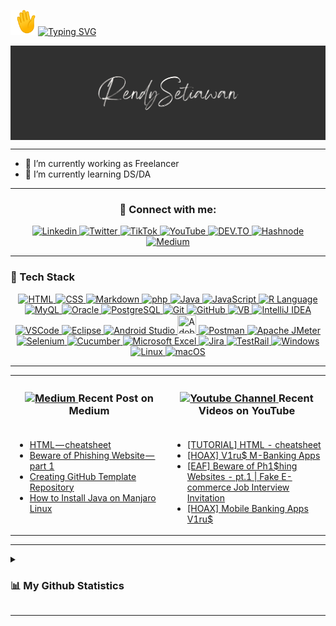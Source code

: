 <!--[Greetings]-->
<p align="left">
  <img src="assets/emoji/waving-hand_1f44b.gif" width="40px" height="40px" />
  <a href="https://git.io/typing-svg">
    <img src="https://readme-typing-svg.demolab.com?font=Fira+Code&size=30&pause=1000&color=00F70A&vCenter=true&width=450&lines=Hi,+Welcome+to+My+GitHub!" alt="Typing SVG" />
  </a>
</p>

<!--[Banner]-->
<kbd>
  <img align="center" src="assets/banner/CMB-001d.png"/>
</kbd>

---

<!-- * 😄 Pronouns: he/him -->
* 💼 I’m currently working as Freelancer 
* 🔬 I’m currently learning DS/DA
<!-- * 👯 I’m looking to collaborate on -->
<!-- * 🤔 I’m looking for help with -->
<!-- * 💬 Ask me about -->
<!-- * ⚡ Fun fact: -->
<!--* 📫 How to reach me:-->

---

### <p align="center"/> 🤝 Connect with me: </p>

<!--[Social Media Badges]-->
<p align="center">
  <!--[LinkedIn]-->
  <a href="https://www.linkedin.com/in/rensetiawanren/">
    <img src="https://img.shields.io/badge/linkedin-0A66C2?style=for-the-badge&logo=linkedin&logoColor=white" title="Rendy's LinkedIn" alt="Linkedin"/>
  </a>
  <!--[Twitter]-->
  <a href="https://www.twitter.com/rensetiawanren">
    <img src="https://img.shields.io/badge/twitter-1DA1F2?style=for-the-badge&logo=twitter&logoColor=white" title="Rendy's Twitter" alt="Twitter"/>
  </a>
  <!--[Instagram]
  <a href="https://www.instagram.com/rensetiawanren/">
    <img src="https://img.shields.io/badge/instagram-E4405F?style=for-the-badge&logo=instagram&logoColor=white" title="Rendy's Instagram" alt="Instagram"/>
  </a> -->
  <!--[TikTok]-->
  <a href="http://tiktok.com/@rensetiawanren">
    <img src="https://img.shields.io/badge/tiktok-000000?style=for-the-badge&logo=tiktok&logoColor=white" title="Rendy's TikTok" alt="TikTok"/>
  </a>
  <!--[YouTube]-->
  <a href="http://www.youtube.com/@rensetiawanren">
    <img src="https://img.shields.io/badge/youtube-FF0000?style=for-the-badge&logo=youtube&logoColor=white" title="Rendy's YouTube" alt="YouTube"/>
  </a>
  <!--[DEV.TO]-->
  <a href="https://dev.to/rensetiawanren">
    <img src="https://img.shields.io/badge/dev.to-000000?style=for-the-badge&logo=dev.to&logoColor=white" title="Rendy's DEV.TO" alt="DEV.TO"/>
  </a>
  <!--[Hashnode]-->
  <a href="https://rensetiawanren.hashnode.dev/">
    <img src="https://img.shields.io/badge/hashnode-2962FF?style=for-the-badge&logo=hashnode&logoColor=white" title="Rendy's Hashnode" alt="Hashnode"/>
  </a>
  <!--[Medium]-->
  <a href="https://rensetiawanren.medium.com">
    <img src="https://img.shields.io/badge/medium-000000?style=for-the-badge&logo=medium&logoColor=white" title="Rendy's Medium" alt="Medium"/>
  </a>
  <!--[Tableau]
  <a href="">
    <img src="https://img.shields.io/badge/tableau-18BFFF?style=for-the-badge&logo=tableau&logoColor=white" title="Rendy's Tableau" alt="Tableau"/>
  </a> -->

---

<!--[Tech Stack]-->
### <p align="left"> 🧰 Tech Stack </p>

<p align="center">
  <!--[HTML]-->
  <a href="https://html.spec.whatwg.org/">
    <img src="https://skillicons.dev/icons?i=html&theme=light" width="30" title="HTML"/>
  </a>
  <!--[CSS]-->
  <a href="https://www.w3.org/TR/CSS/#css">
    <img src="https://skillicons.dev/icons?i=css&theme=light" width="30" title="CSS"/>
  </a>
  <!--[Markdown]-->
  <a href="https://www.markdownguide.org/">
    <img src="https://skillicons.dev/icons?i=markdown&theme=light" width="30" title="Markdown"/>
  </a>
  <!--[php]-->
  <a href="https://www.php.net/">
    <img src="https://skillicons.dev/icons?i=php&theme=light" width="30" title="php"/>
  </a>
  <!--[java]-->
  <a href="https://www.java.com/">
    <img src="https://skillicons.dev/icons?i=java&theme=light" width="30" title="Java"/>
  </a>
    <!--[JavaScript]-->
    <a href="">
      <img src="https://skillicons.dev/icons?i=javascript&theme=light" width="30" title="JavaScript"/>
  <!--[R Language]-->
  <a href="https://www.r-project.org/">
    <img src="https://skillicons.dev/icons?i=r&theme=light" width="30" title="R Language"/>
  </a>      
  <!--[MySQL]-->
  <a href="https://www.mysql.com/">
    <img src="https://skillicons.dev/icons?i=mysql&theme=light" width="30" title="MyQL"/>
  </a>
  <!--[Oracle]-->
  <a href="https://www.oracle.com/">
    <img width="30" src="https://cdn.simpleicons.org/oracle" width="30" title="Oracle"/>
  </a>
  <!--[PostgreSQL]-->
  <a href="https://www.postgresql.org/">
    <img src="https://skillicons.dev/icons?i=postgresql&theme=light" width="30" title="PostgreSQL"/>
  </a>
  <!--[Git]-->
  <a href="https://git-scm.com/">
    <img src="https://skillicons.dev/icons?i=git&theme=light" width="30" title="Git"/>
  </a>
  <!--[GitHub]-->
  <a href="https://github.com/">
    <img src="https://skillicons.dev/icons?i=github&theme=light" width="30" title="GitHub"/>
  </a>
  <!--[VB]-->
  <a href="https://learn.microsoft.com/en-Us/dotnet/visual-basic/getting-started/">
    <img src="https://www.svgrepo.com/show/374157/vb.svg" width="30" title="VB"/>
  </a>
  <!--[IntelliJ IDEA]-->
  <a href="https://www.jetbrains.com/idea/">
    <img src="https://skillicons.dev/icons?i=idea&theme=light" width="30" title="IntelliJ IDEA"/>
  </a>
  <!--[VSCode]-->
  <a href="https://code.visualstudio.com/">
    <img src="https://skillicons.dev/icons?i=vscode&theme=light" width="30" title="VSCode"/>
  </a>
  <!--[Eclipse]-->
  <a href="https://www.eclipse.org/">
    <img src="https://skillicons.dev/icons?i=eclipse&theme=light" width="30" title="Eclipse"/>
  </a>
  <!--[Android Studio]-->
  <a href="https://developer.android.com/studio/">
    <img src="https://skillicons.dev/icons?i=androidstudio&theme=light" width="30" title="Android Studio"/>
  </a>      
  <!--[Adobe Dreamweaver]-->
  <a href="https://www.adobe.com/products/dreamweaver.html">
    <img height="30" src="https://www.svgrepo.com/show/452146/adobe-dreamweaver.svg" width="30" title="Adobe Dreamweaver"/>
  </a>
  <!--[Postman]-->
  <a href="https://www.postman.com/">
    <img src="https://skillicons.dev/icons?i=postman&theme=light" width="30" title="Postman"/>
  </a>
  <!--[Katalon Studio]
  <a href="https://katalon.com/katalon-studio/">
    <img src="https://simpleicons.org/icons/katalon.svg" width="30" title="Katalon Studio"/>
  </a> -->
  <!--[Apache JMeter]-->
  <a href="https://jmeter.apache.org/">
    <img src="https://cdn.simpleicons.org/apachejmeter" width="30" title="Apache JMeter"/>
  </a>
  <!--[Appium]
  <a href="https://appium.io/">
    <img src="https://skillicons.dev/icons?i=appium&theme=light" width="30" title="Appium"/>
  </a> -->
  <!--[Selenium]-->
  <a href="https://www.selenium.dev/">
    <img src="https://skillicons.dev/icons?i=selenium&theme=light" width="30" title="Selenium"/>
  </a>
  <!--[Cucumber]-->
  <a href="https://cucumber.io/">
    <img src="https://www.svgrepo.com/show/353625/cucumber.svg" width="30" title="Cucumber"/>
  </a>
  <!--[Microsoft Excel]-->
  <a href="https://www.microsoft.com/en-us/microsoft-365/excel">
    <img src="https://www.svgrepo.com/show/452066/ms-excel.svg" width="30" title="Microsoft Excel"/>
  </a>
  <!--[Jira]-->
  <a href="https://www.atlassian.com/software/jira">
    <img src="https://cdn.simpleicons.org/jira" width="27" title="Jira"/>
  </a>
  <!--[TestRail]-->
  <a href="https://www.testrail.com/">
    <img src="https://cdn.simpleicons.org/testrail" width="27" title="TestRail"/>
  </a>
  <!--[Windows]-->
  <a href="https://www.microsoft.com/en-id/windows">
    <img src="https://www.svgrepo.com/show/382713/windows-applications.svg" width="25" title="Windows"/>
  </a>
  <!--[Linux]-->
  <a href="https://www.linux.org/">
    <img src="https://www.svgrepo.com/show/354004/linux-tux.svg" width="25" title="Linux"/>
  </a>
  <!--[MacOS]-->
  <a href="https://www.apple.com/id/macos/">
    <img src="https://cdn.simpleicons.org/macos/white" width="30" title="macOS"/>
  </a>
</p>

---

<!--[Blog & Video Posts]-->
<table>
  <tr>
    <th>
      <h3>
        <a href="https://rensetiawanren.medium.com/"><img src="https://cdn.simpleicons.org/medium/grey" width="15px" title="Rendy's Medium" alt="Medium"/> </a> Recent Post on Medium
      </h3>
    </th>
    <th>
      <h3>
        <a href="https://www.youtube.com/channel/UCMcJGJJpLaPF6sMQAhR4WTQ"><img src="https://cdn.simpleicons.org/youtube/FF0000" width="15px" title="Rendy's YouTube Channel" alt="Youtube Channel"/> </a> Recent Videos on YouTube
      </h3>
    </th>
  </tr>
  <tr>
  <td valign="top" width="50%">

<!-- MEDIUM-BLOG-POST-LIST:START -->
- [HTML — cheatsheet](https://rensetiawanren.medium.com/html-cheatsheet-bb4c0ba45598?source=rss-8e170bdaa06------2)
- [Beware of Phishing Website — part 1](https://rensetiawanren.medium.com/beware-of-phishing-website-part-1-cases-31ec1ea6431b?source=rss-8e170bdaa06------2)
- [Creating GitHub Template Repository](https://rensetiawanren.medium.com/creating-github-template-repository-53b0f4884970?source=rss-8e170bdaa06------2)
- [How to Install Java on Manjaro Linux](https://rensetiawanren.medium.com/how-to-install-java-on-manjaro-linux-2afe47c2276?source=rss-8e170bdaa06------2)
<!-- MEDIUM-BLOG-POST-LIST:END -->

  </td>
  <td valign="top" width="50%">

<!-- YOUTUBE-VIDEOS-LIST:START -->
- [[TUTORIAL] HTML - cheatsheet](https://www.youtube.com/watch?v=bb2Sqdmx1wo)
- [[HOAX] V1ru$ M-Banking Apps](https://www.youtube.com/watch?v=e7GULDp8zUI)
- [[EAF] Beware of Ph1$hing Websites - pt.1 | Fake E-commerce Job Interview Invitation](https://www.youtube.com/watch?v=Or-2bFT_Ak8)
- [[HOAX] Mobile Banking Apps V1ru$](https://www.youtube.com/watch?v=6EGsE7LioZg)
<!-- YOUTUBE-VIDEOS-LIST:END --> 

  </td>
  </tr> <!--
  <tr>
    <td>
      <p align="center">
        <a href="https://rensetiawanren.medium.com/"> Older Post </a>
      </p>
    </td>
    <td>
      <p align="center">
        <a href="https://www.youtube.com/channel/UCMcJGJJpLaPF6sMQAhR4WTQ"> Older Post </a>
      </p>
    </td>
  </tr> -->
</table>

---

<!--[My Stats]-->
<details>
  <summary>
    <h3>📊 My Github Statistics</h3>
  </summary>

<p align="center">
  <!--[trophy]-->
    <a href="https://github.com/ryo-ma/github-profile-trophy">
      <img src="https://github-profile-trophy.vercel.app/?username=rensetiawanren&theme=radical&column=-1&no-bg=true&no-frame=true&rank=-?,-C"/>
    </a>
</p>
<p align="center">
  <!--[Rendy's GitHub streak-stats]-->
    <a href="https://git.io/streak-stats">
      <img length="250" width="350" src="https://streak-stats.demolab.com/?user=rensetiawanren&theme=radical&hide_border=true&border_radius=20&background=00000000&mode=weekly"/>
    </a>
  <!--[Rendy's GitHub stats]
    <a href="https://github.com/rensetiawanren/github-readme-stats">
      <img length="250" width="350" src="https://github-readme-stats.vercel.app/api?username=rensetiawanren&count_private=true&show_icon=true&theme=radical&hide_border=true&border_radius=20"/> -->
    </a>
</p>
<p align="center">    
  <!--[Rendy's GitHub top-lang]-->
    <a href="https://github.com/rensetiawanren/github-readme-stats">
      <img length="250" width="350" src="https://github-readme-stats.vercel.app/api/top-langs/?username=rensetiawanren&layout=compact&theme=radical&langs_count=10&hide_border=true&border_radius=20&bg_color=00000000"/>
    </a>
</p>
<p align="center">
  <!--[GitHub Activity Graph]
    <img src="https://activity-graph.herokuapp.com/graph?username=rensetiawanren"/>-->
  <!--[GitHub metrics]
    <img src="https://metrics.lecoq.io/rensetiawanren"/> -->
</p>
<p align="center">
  <!--[Rendy's WakaTime Stats]
  <a href="https://github.com/rensetiawanren/github-readme-stats">
    <img length="250" width="350" src="https://github-readme-stats.vercel.app/api/wakatime?username=rensetiawanren&layout=compact&theme=radical&langs_count=10&hide_border=true&border_radius=20&bg_color=00000000"/>
  </a> -->
</p>

<p align="center">
<!--[Rendy's GitHub profile-views-counter]
  <img src="https://komarev.com/ghpvc/?username=rensetiawanren&color=lightgray&style=flat-square&label=👀+VISITORS"/>

  <!--<img src="https://profile-counter.glitch.me/rensetiawanren/count.svg" alt="" />-->
</p>
</details>

---

<!----->

<!--[Resources]-->
<!--[GitHub Stats]-->
  <!-- https://github.com/anuraghazra/github-readme-stats -->

<!--[GitHub README Streak Stats]>
  <!-- https://github.com/DenverCoder1/github-readme-streak-stats -->

<!--[Awesome GitHub Profile README]-->
  <!-- https://github.com/abhisheknaiidu/awesome-github-profile-readme -->

<!--[Blog Post Workflow]-->
  <!-- https://github.com/gautamkrishnar/blog-post-workflow -->

<!--[GitHub Profile Trophy]-->
  <!-- https://github.com/ryo-ma/github-profile-trophy -->

<!--[README Typing SVG]-->
  <!-- https://github.com/denvercoder1/readme-typing-svg -->

<!--[Emojis]-->
  <!-- https://emojipedia.org/emoji/ -->
  <!-- https://github-emoji-picker.rickstaa.dev/ -->
  <!-- https://www.fileformat.info/index.htm -->

<!--[Shields]-->
  <!-- https://shields.io/ -->

<!--[Icons]
  <!-- https://icons8.com/ -->
  <!-- https://logos.fandom.com/wiki/Logopedia -->
  <!-- https://simpleicons.org/ -->
  <!-- https://simpleicons.vercel.app/ -->
  <!-- https://github.com/tandpfun/skill-icons#readme -->

<!--[Create Self Updating README.md]-->
  <!-- https://medium.com/swlh/how-to-create-a-self-updating-readme-md-for-your-github-profile-f8b05744ca91 -->
